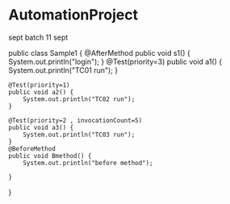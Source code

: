 # AutomationProject
sept batch
11 sept

public class Sample1 {
	@AfterMethod
	public void s1() {
		System.out.println("login");
	}
	@Test(priority=3)
	public void a1() {
		System.out.println("TC01 run");
	}

	@Test(priority=1)
	public void a2() {
		System.out.println("TC02 run");
	}
	
	@Test(priority=2 , invocationCount=5)
	public void a3() {
		System.out.println("TC03 run");
	}
	@BeforeMethod
	public void Bmethod() {
		System.out.println("before method");
		
	}
}

